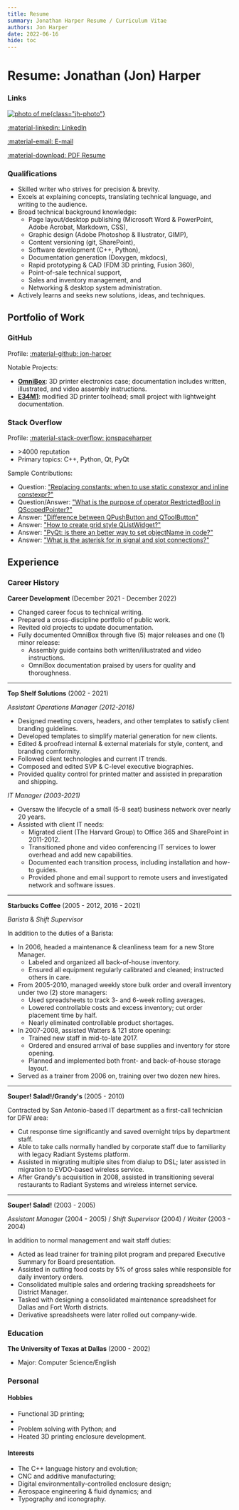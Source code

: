 ```yaml
---
title: Resume
summary: Jonathan Harper Resume / Curriculum Vitae
authors: Jon Harper
date: 2022-06-16
hide: toc
---
```


# Resume: Jonathan (Jon) Harper

### Links

[![photo of me](img/headshot.jpg){class="jh-photo"}](img/headshot.jpg)

<div markdown class="jh-grid-container jh-grid-2">
<div markdown class="jh-grid-container jh-grid-1 jh-link-grid">

[:material-linkedin: LinkedIn](https://linkedin.com/in/jonspaceharper)

[:material-email: E-mail](mailto:jonspaceharper@gmail.com)

[:material-download: PDF Resume](assets/Resume_Jonathan_Harper.pdf)
</div>
</div>

### Qualifications

- Skilled writer who strives for precision & brevity.
- Excels at explaining concepts, translating technical language, and writing to the audience.
- Broad technical background knowledge:
    - Page layout/desktop publishing (Microsoft Word & PowerPoint, Adobe Acrobat, Markdown, CSS),
    - Graphic design (Adobe Photoshop & Illustrator, GIMP),
    - Content versioning (git, SharePoint),
    - Software development (C++, Python),
    - Documentation generation (Doxygen, mkdocs),
    - Rapid prototyping & CAD (FDM 3D printing, Fusion 360),
    - Point-of-sale technical support,
    - Sales and inventory management, and
    - Networking & desktop system administration.
- Actively learns and seeks new solutions, ideas, and techniques.

## Portfolio of Work

### GitHub

Profile: [:material-github: jon-harper](https://github.com/jon-harper)

Notable Projects:

- **[OmniBox](https://jon-harper.github.io/OmniBox)**: 3D printer electronics case; documentation includes written, illustrated, and video assembly instructions.
- **[E34M1](https://jon-harper.github.io/E34M1/)**: modified 3D printer toolhead; small project with lightweight documentation.

### Stack Overflow

Profile: [:material-stack-overflow: jonspaceharper](https://stackoverflow.com/users/4732082/jonspaceharper)

- \>4000 reputation
- Primary topics: C++, Python, Qt, PyQt

Sample Contributions:

- Question: ["Replacing constants: when to use static constexpr and inline constexpr?"](https://stackoverflow.com/questions/54466591/replacing-constants-when-to-use-static-constexpr-and-inline-constexpr)
- Question/Answer: ["What is the purpose of operator RestrictedBool in QScopedPointer?"](https://stackoverflow.com/questions/37012710/what-is-the-purpose-of-operator-restrictedbool-in-qscopedpointer)
- Answer: ["Difference between QPushButton and QToolButton"](https://stackoverflow.com/questions/38576380/difference-between-qpushbutton-and-qtoolbutton/38580502)
- Answer: ["How to create grid style QListWidget?"](https://stackoverflow.com/questions/37331270/how-to-create-grid-style-qlistwidget)
- Answer: ["PyQt: is there an better way to set objectName in code?"](https://stackoverflow.com/questions/50726510/pyqt-is-there-an-better-way-to-set-objectname-in-code)
- Answer: ["What is the asterisk for in signal and slot connections?"](https://stackoverflow.com/questions/38456924/what-is-the-asterisk-for-in-signal-and-slot-connections/38457771)

## Experience

### Career History

**Career Development** (December 2021 - December 2022)

- Changed career focus to technical writing.
- Prepared a cross-discipline portfolio of public work.
- Revited old projects to update documentation.
- Fully documented OmniBox through five (5) major releases and one (1) minor release:
    - Assembly guide contains both written/illustrated and video instructions.
    - OmniBox documentation praised by users for quality and thoroughness.

------
**Top Shelf Solutions** (2002 - 2021)

*Assistant Operations Manager (2012-2016)*

- Designed meeting covers, headers, and other templates to satisfy client branding guidelines.
- Developed templates to simplify material generation for new clients.
- Edited & proofread internal & external materials for style, content, and branding comformity.
- Followed client technologies and current IT trends.
- Composed and edited SVP & C-level executive biographies.
- Provided quality control for printed matter and assisted in preparation and shipping.

*IT Manager (2003-2021)*

- Oversaw the  lifecycle of a small (5-8 seat) business network over nearly 20 years.
- Assisted with client IT needs:
    - Migrated client (The Harvard Group) to Office 365 and SharePoint in 2011-2012.
    - Transitioned phone and video conferencing IT services to lower overhead and add new capabilities.
    - Documented each transition process, including installation and how-to guides.
    - Provided phone and email support to remote users and investigated network and software issues.

------

**Starbucks Coffee** (2005 - 2012, 2016 - 2021)

*Barista* & *Shift Supervisor*

In addition to the duties of a Barista:

- In 2006, headed a maintenance & cleanliness team for a new Store Manager.
    - Labeled and organized all back-of-house inventory.
    - Ensured all equipment regularly calibrated and cleaned; instructed others in care.
- From 2005-2010, managed weekly store bulk order and overall inventory under two (2) store managers:
    - Used spreadsheets to track 3- and 6-week rolling averages.
    - Lowered controllable costs and excess inventory; cut order placement time by half.
    - Nearly eliminated controllable product shortages.
- In 2007-2008, assisted Watters & 121 store opening:
    - Trained new staff in mid-to-late 2017.
    - Ordered and ensured arrival of base supplies and inventory for store opening.
    - Planned and implemented both front- and back-of-house storage layout.
- Served as a trainer from 2006 on, training over two dozen new hires.

------

**Souper! Salad!/Grandy's** (2005 - 2010)

Contracted by San Antonio-based IT department as a first-call technician for DFW area:

- Cut response time significantly and saved overnight trips by department staff.
- Able to take calls normally handled by corporate staff due to familiarity with legacy Radiant Systems platform.
- Assisted in migrating multiple sites from dialup to DSL; later assisted in migration to EVDO-based wireless service.
- After Grandy's acquisition in 2008, assisted in transitioning several restaurants to Radiant Systems and wireless internet service.

------

**Souper! Salad!** (2003 - 2005)

*Assistant Manager* (2004 - 2005) / *Shift Supervisor* (2004) / *Waiter* (2003 - 2004)

In addition to normal management and wait staff duties:

- Acted as lead trainer for training pilot program and prepared Executive Summary for Board presentation.
- Assisted in cutting food costs by 5% of gross sales while responsible for daily inventory orders.
- Consolidated multiple sales and ordering tracking spreadsheets for District Manager.
- Tasked with designing a consolidated maintenance spreadsheet for Dallas and Fort Worth districts.
- Derivative spreadsheets were later rolled out company-wide.

### Education

**The University of Texas at Dallas** (2000 - 2002)

- Major: Computer Science/English

### Personal
#### Hobbies

- Functional 3D printing;
- 
- Problem solving with Python; and
- Heated 3D printing enclosure development.

#### Interests

- The C++ language history and evolution;
- CNC and additive manufacturing;
- Digital environmentally-controlled enclosure design;
- Aerospace engineering & fluid dynamics; and
- Typography and iconography.